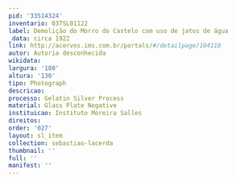 ```yaml
---
pid: '33514324'
inventario: 037SL01122
label: Demolição do Morro do Castelo com uso de jatos de água
_data: circa 1922
link: http://acervos.ims.com.br/portals/#/detailpage/104118
autor: Autoria desconhecida
wikidata: 
largura: '180'
altura: '130'
tipo: Photograph
descricao: 
processo: Gelatin Silver Process
material: Glass Plate Negative
instituicao: Instituto Moreira Salles
direitos: 
order: '027'
layout: sl_item
collection: sebastiao-lacerda
thumbnail: ''
full: ''
manifest: ''
---
```

